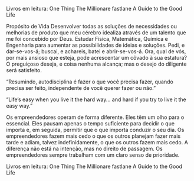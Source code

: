 Livros em leitura:
One Thing
The Millionare fastlane
A Guide to the Good Life

Propósito de Vida
Desenvolver todas as soluções de necessidades ou melhorias de produto que meu cérebro idealiza através de um talento que me foi concebido por Deus.
Estudar Física, Matemática, Química e Engenharia para aumentar as possibilidades de ideias e soluções.
Pedi, e dar-se-vos-á; buscai, e achareis, batei e abrir-se-vos-á.
Ora, qual de vós, por mais ansioso que esteja, pode acrescentar um côvado à sua estatura?
O preguiçoso deseja, e coisa nenhuma alcança; mas o desejo do diligente será satisfeito.

“Resumindo, autodisciplina é fazer o que você precisa fazer, quando precisa ser feito, independente de você querer fazer ou não.”

“Life’s easy when you live it the hard way... and hard if you try to live it the easy way.”

Os empreendedores operam de forma diferente. Eles têm um olho para o essencial. 
Eles pausam apenas o tempo suficiente para decidir o que importa e, em seguida, permitir que o que importa
conduzir o seu dia. 
Os empreendedores fazem mais cedo o que os outros planejam fazer mais tarde e adiam, talvez indefinidamente, o que os outros fazem mais cedo. A diferença não está na intenção, mas no direito de passagem. Os empreendedores sempre trabalham com um claro senso de prioridade.

Livros em leitura:
One Thing
The Millionare fastlane
A Guide to the Good Life
